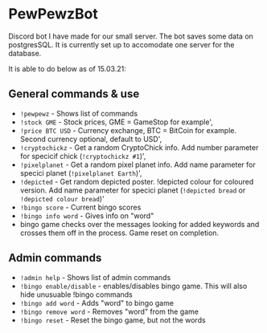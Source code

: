 # PewPewzBot
Discord bot I have made for our small server. 
The bot saves some data on postgresSQL. It is currently set up to accomodate one server for the database.

It is able to do below as of 15.03.21:

## General commands & use

* `!pewpewz` - Shows list of commands
* `!stock GME` - Stock prices, GME = GameStop for example',
* `!price BTC USD` - Currency exchange, BTC = BitCoin for example. Second currency optional, default to USD',
* `!cryptochickz` - Get a random CryptoChick info. Add number parameter for specicif chick (`!cryptochickz #1`)',
* `!pixelplanet` - Get a random pixel planet info. Add name parameter for specici planet (`!pixelplanet Earth`)',
* `!depicted` - Get random depicted poster. !depicted colour for coloured version. Add name parameter for specici planet (`!depicted bread` or `!depicted colour bread`)'
* `!bingo score` - Current bingo scores
* `!bingo info word` - Gives info on "word"
* bingo game checks over the messages looking for added keywords and crosses them off in the process. Game reset on completion.

## Admin commands

* `!admin help` - Shows list of admin commands
* `!bingo enable/disable` - enables/disables bingo game. This will also hide unusuable !bingo commands
* `!bingo add word` - Adds "word" to bingo game
* `!bingo remove word` - Removes "word" from the game
* `!bingo reset` - Reset the bingo game, but not the words